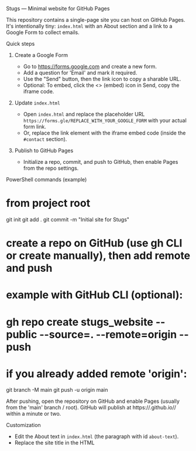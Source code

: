 Stugs — Minimal website for GitHub Pages

This repository contains a single-page site you can host on GitHub Pages. It's intentionally tiny: `index.html` with an About section and a link to a Google Form to collect emails.

Quick steps

1. Create a Google Form
   - Go to https://forms.google.com and create a new form.
   - Add a question for 'Email' and mark it required.
   - Use the "Send" button, then the link icon to copy a sharable URL.
   - Optional: To embed, click the <> (embed) icon in Send, copy the iframe code.

2. Update `index.html`
   - Open `index.html` and replace the placeholder URL `https://forms.gle/REPLACE_WITH_YOUR_GOOGLE_FORM` with your actual form link.
   - Or, replace the link element with the iframe embed code (inside the `#contact` section).

3. Publish to GitHub Pages
   - Initialize a repo, commit, and push to GitHub, then enable Pages from the repo settings.

PowerShell commands (example)

# from project root
git init
git add .
git commit -m "Initial site for Stugs"
# create a repo on GitHub (use gh CLI or create manually), then add remote and push
# example with GitHub CLI (optional):
# gh repo create stugs_website --public --source=. --remote=origin --push

# if you already added remote 'origin':
git branch -M main
git push -u origin main

After pushing, open the repository on GitHub and enable Pages (usually from the 'main' branch / root). GitHub will publish at https://<your-username>.github.io/<repo-name>/ within a minute or two.

Customization

- Edit the About text in `index.html` (the paragraph with id `about-text`).
- Replace the site title in the HTML <title> and header.
- Change the button label and form link in `_config.yml`:
   - `site_link` — short label appended to the button (default: `stugs.com`).
   - `form_url` — the Google Form share URL or other sign-up link.

If you prefer `stugs.io` instead of `stugs.com`, open `_config.yml` and change `site_link: "stugs.com"` to `site_link: "stugs.io"`.

Need help?

If you'd like, I can:
- Create a Google Form for you and add its link/embed to `index.html` (you'll need to provide the questions or allow me to create a basic Email-only form and share the link),
- Or, if you give a GitHub repo URL or grant push access, I can commit and enable Pages for you.

